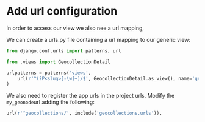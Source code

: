 # Add url configuration

In order to access our view we also nee a url mapping,

We can create a urls.py file containing a url mapping to our generic view:

```python
from django.conf.urls import patterns, url

from .views import GeocollectionDetail

urlpatterns = patterns('views',
    url(r'^(?P<slug>[-\w]+)/$', GeocollectionDetail.as_view(), name='geocollection-detail'),
)

```
We also need to register the app urls in the project urls.
Modify the `my_geonode`url adding the following:
```python
url(r'^geocollections/', include('geocollections.urls')),
```
